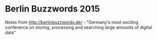 # Berlin Buzzwords 2015

Notes from http://berlinbuzzwords.de/ - "Germany's most exciting conference on storing, processing and searching large amounts of digital data"
